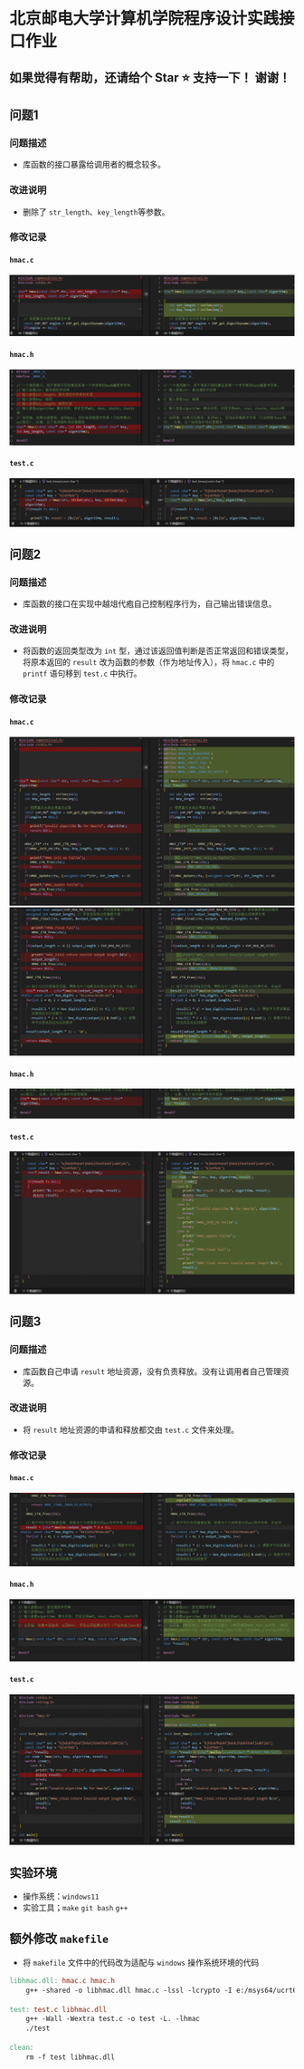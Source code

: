 # 北京邮电大学计算机学院程序设计实践接口作业

## 如果觉得有帮助，还请给个 Star ⭐ 支持一下！ 谢谢！

## 问题1

### 问题描述

- 库函数的接口暴露给调用者的概念较多。

### 改进说明

- 删除了 `str_length`、`key_length`等参数。

### 修改记录

#### `hmac.c`
![1](Img/1.png)
#### `hmac.h`
![2](Img/2.png)
#### `test.c`
![3](Img/3.png)

## 问题2

### 问题描述

- 库函数的接口在实现中越俎代疱自己控制程序行为，自己输出错误信息。

### 改进说明

- 将函数的返回类型改为 `int` 型，通过该返回值判断是否正常返回和错误类型，将原本返回的 `result` 改为函数的参数（作为地址传入），将 `hmac.c` 中的 `printf` 语句移到 `test.c` 中执行。

### 修改记录

#### `hmac.c`
![4](Img/4.png)
![5](Img/5.png)
#### `hmac.h`
![6](Img/6.png)
#### `test.c`
![7](Img/7.png)

## 问题3

### 问题描述

- 库函数自己申请 `result` 地址资源，没有负责释放。没有让调用者自己管理资源。

### 改进说明

- 将 `result` 地址资源的申请和释放都交由 `test.c` 文件来处理。

### 修改记录

#### `hmac.c`
![8](Img/8.png)
#### `hmac.h`
![9](Img/9.png)
#### `test.c`
![10](Img/10.png)

## 实验环境

- 操作系统：`windows11`
- 实验工具；`make` `git bash` `g++`


## 额外修改 `makefile`

- 将 `makefile` 文件中的代码改为适配与 `windows` 操作系统环境的代码
```makefile
libhmac.dll: hmac.c hmac.h
	g++ -shared -o libhmac.dll hmac.c -lssl -lcrypto -I e:/msys64/ucrt64/include -L e:/msys64/ucrt64/lib

test: test.c libhmac.dll
	g++ -Wall -Wextra test.c -o test -L. -lhmac
	./test

clean:
	rm -f test libhmac.dll
```